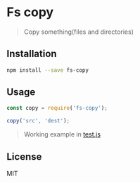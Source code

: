 # Fs copy
> Copy something(files and directories)

## Installation
```bash
npm install --save fs-copy
```

## Usage
```javascript
const copy = require('fs-copy');

copy('src', 'dest');
```

> Working example in [test.js](https://github.com/tobihrbr/fs-copy/blob/master/test.js)

## License
MIT
